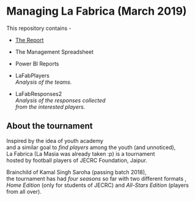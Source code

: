 
# Managing La Fabrica (March 2019)

This repository contains -

* [The Report](AdministradoLaFab.mdown)

* The Management Spreadsheet

* Power BI Reports
 * LaFabPlayers  
  _Analysis of the teams._
 * LaFabResponses2  
  _Analysis of the responses collected  
  from the interested players._

## About the tournament

Inspired by the idea of youth academy  
and a similar goal to _find players_ among the youth (and unnoticed),  
La Fabrica (La Masia was already taken :p) is a tournament  
hosted by football players of JECRC Foundation, Jaipur.

Brainchild of Kamal Singh Saroha (passing batch 2018),  
the tournament has had _four seasons_ so far with two different formats ,  
_Home Edition_ (only for students of JECRC) and _All-Stars Edition_ (players from all over).
